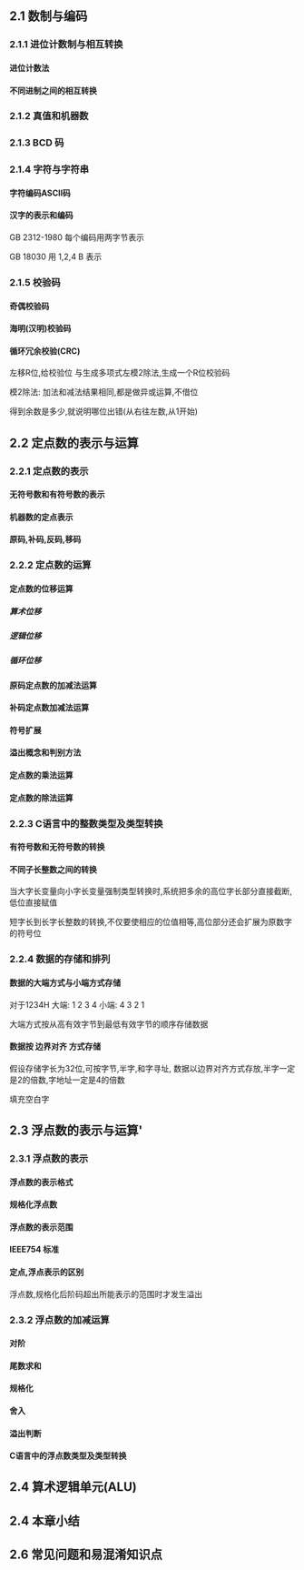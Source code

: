 ## 2.1 数制与编码
### 2.1.1 进位计数制与相互转换

#### 进位计数法
#### 不同进制之间的相互转换

### 2.1.2 真值和机器数
### 2.1.3 BCD 码
### 2.1.4 字符与字符串
#### 字符编码ASCII码
#### 汉字的表示和编码
GB 2312-1980 每个编码用两字节表示

GB 18030 用 1,2,4 B 表示

### 2.1.5 校验码
#### 奇偶校验码
#### 海明(汉明)校验码
#### 循环冗余校验(CRC)
左移R位,给校验位
与生成多项式左模2除法,生成一个R位校验码

模2除法: 加法和减法结果相同,都是做异或运算,不借位

得到余数是多少,就说明哪位出错(从右往左数,从1开始)


## 2.2 定点数的表示与运算
### 2.2.1 定点数的表示
#### 无符号数和有符号数的表示
#### 机器数的定点表示
#### 原码,补码,反码,移码

### 2.2.2 定点数的运算

#### 定点数的位移运算
##### 算术位移
##### 逻辑位移
##### 循环位移

#### 原码定点数的加减法运算
#### 补码定点数加减法运算
#### 符号扩展
#### 溢出概念和判别方法
#### 定点数的乘法运算
#### 定点数的除法运算

### 2.2.3 C语言中的整数类型及类型转换
#### 有符号数和无符号数的转换
#### 不同子长整数之间的转换
当大字长变量向小字长变量强制类型转换时,系统把多余的高位字长部分直接截断,低位直接赋值

短字长到长字长整数的转换,不仅要使相应的位值相等,高位部分还会扩展为原数字的符号位

### 2.2.4 数据的存储和排列
#### 数据的大端方式与小端方式存储
对于1234H
大端: 1 2 3 4
小端: 4 3 2 1

大端方式按从高有效字节到最低有效字节的顺序存储数据

#### 数据按 边界对齐 方式存储
假设存储字长为32位,可按字节,半字,和字寻址,
数据以边界对齐方式存放,半字一定是2的倍数,字地址一定是4的倍数

填充空白字


## 2.3 浮点数的表示与运算'
### 2.3.1 浮点数的表示
#### 浮点数的表示格式
#### 规格化浮点数
#### 浮点数的表示范围
#### IEEE754 标准
#### 定点,浮点表示的区别

浮点数,规格化后阶码超出所能表示的范围时才发生溢出

### 2.3.2 浮点数的加减运算
#### 对阶
#### 尾数求和
#### 规格化
#### 舍入
#### 溢出判断
#### C语言中的浮点数类型及类型转换

## 2.4 算术逻辑单元(ALU)
## 2.4 本章小结
## 2.6 常见问题和易混淆知识点